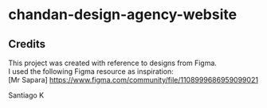# chandan-design-agency-website
## Credits
This project was created with reference to designs from Figma.  
I used the following Figma resource as inspiration:  
[Mr Sapara] https://www.figma.com/community/file/1108999686959099021

Santiago K